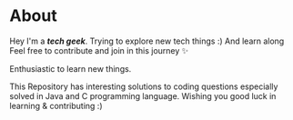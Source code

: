 # About
Hey I'm a ***tech geek***.
Trying to explore new tech things :)
And learn along
Feel free to contribute and join in this journey ✨

Enthusiastic to learn new things.

This Repository has interesting solutions to coding questions especially solved in Java and C programming language.
Wishing you good luck in learning & contributing :)
